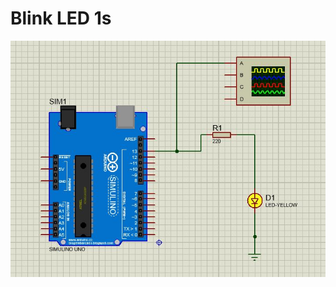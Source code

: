 # Blink LED 1s

![](./blink-alisson-1s.jpg)

  

<!--
By Alisson Cavalcante e Silva
12/09/2018
-->


